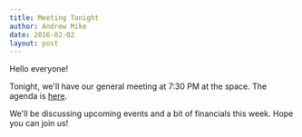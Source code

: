 ```yaml
---
title: Meeting Tonight
author: Andrew Mike
date: 2016-02-02
layout: post
---
```


Hello everyone! 

Tonight, we'll have our general meeting at 7:30 PM at the space. The agenda is [here](https://wiki.hacksburg.org/meetings:2016-02-02_general_meeting). 

We'll be discussing upcoming events and a bit of financials this week. Hope you can join us!